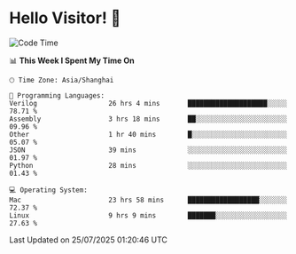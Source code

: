 # Hello Visitor! 👋

<!--START_SECTION:waka-->
![Code Time](http://img.shields.io/badge/Code%20Time-312%20hrs%2055%20mins-blue)

📊 **This Week I Spent My Time On** 

```text
🕑︎ Time Zone: Asia/Shanghai

💬 Programming Languages: 
Verilog                  26 hrs 4 mins       ████████████████████░░░░░   78.71 % 
Assembly                 3 hrs 18 mins       ██░░░░░░░░░░░░░░░░░░░░░░░   09.96 % 
Other                    1 hr 40 mins        █░░░░░░░░░░░░░░░░░░░░░░░░   05.07 % 
JSON                     39 mins             ░░░░░░░░░░░░░░░░░░░░░░░░░   01.97 % 
Python                   28 mins             ░░░░░░░░░░░░░░░░░░░░░░░░░   01.43 % 

💻 Operating System: 
Mac                      23 hrs 58 mins      ██████████████████░░░░░░░   72.37 % 
Linux                    9 hrs 9 mins        ███████░░░░░░░░░░░░░░░░░░   27.63 % 
```


 Last Updated on 25/07/2025 01:20:46 UTC
<!--END_SECTION:waka-->
